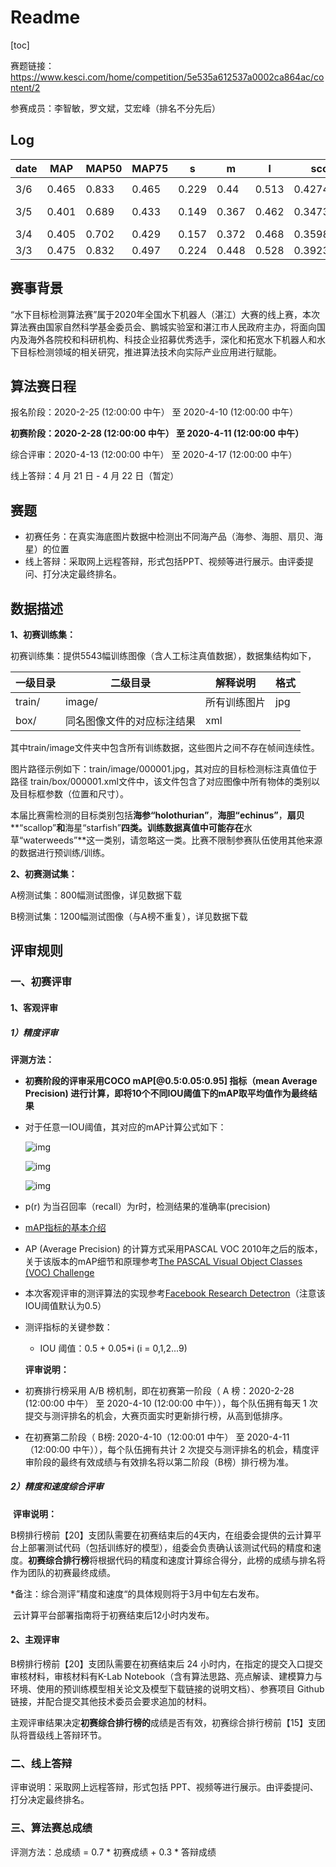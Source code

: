 # Readme

[toc]

赛题链接：https://www.kesci.com/home/competition/5e535a612537a0002ca864ac/content/2

参赛成员：李智敏，罗文斌，艾宏峰（排名不分先后）

## Log

| date | MAP   | MAP50 | MAP75 | s     | m     | l     | score      | model   | remarks               |
| ---- | ----- | ----- | ----- | ----- | ----- | ----- | ---------- | ------- | --------------------- |
|      |       |       |       |       |       |       |            |         |                       |
| 3/6  | 0.465 | 0.833 | 0.465 | 0.229 | 0.44  | 0.513 | 0.42745937 | faster  | scale                 |
| 3/5  | 0.401 | 0.689 | 0.433 | 0.149 | 0.367 | 0.462 | 0.34733043 | cascade | scale+ohem+improve lr |
| 3/4  | 0.405 | 0.702 | 0.429 | 0.157 | 0.372 | 0.468 | 0.35986083 | cascade | scale+ohem            |
| 3/3  | 0.475 | 0.832 | 0.497 | 0.224 | 0.448 | 0.528 | 0.39238524 | cascade | scale                 |

## 赛事背景

“水下目标检测算法赛”属于2020年全国水下机器人（湛江）大赛的线上赛，本次算法赛由国家自然科学基金委员会、鹏城实验室和湛江市人民政府主办，将面向国内及海外各院校和科研机构、科技企业招募优秀选手，深化和拓宽水下机器人和水下目标检测领域的相关研究，推进算法技术向实际产业应用进行赋能。

## 算法赛日程

报名阶段：2020-2-25 (12:00:00 中午） 至 2020-4-10 (12:00:00 中午）

**初赛阶段：2020-2-28 (12:00:00 中午） 至 2020-4-11 (12:00:00 中午）**

综合评审：2020-4-13 (12:00:00 中午） 至 2020-4-17 (12:00:00 中午）

线上答辩：4 月 21 日 - 4 月 22 日（暂定）

## 赛题

- 初赛任务：在真实海底图片数据中检测出不同海产品（海参、海胆、扇贝、海星）的位置
- 线上答辩：采取网上远程答辩，形式包括PPT、视频等进行展示。由评委提问、打分决定最终排名。

## 数据描述

**1、初赛训练集：**

初赛训练集：提供5543幅训练图像（含人工标注真值数据），数据集结构如下，

| 一级目录 | 二级目录                   | 解释说明     | 格式 |
| -------- | -------------------------- | ------------ | ---- |
| train/   | image/                     | 所有训练图片 | jpg  |
| box/     | 同名图像文件的对应标注结果 | xml          |      |

 其中train/image文件夹中包含所有训练数据，这些图片之间不存在帧间连续性。

 图片路径示例如下：train/image/000001.jpg，其对应的目标检测标注真值位于路径 train/box/000001.xml文件中，该文件包含了对应图像中所有物体的类别以及目标框参数（位置和尺寸）。

 本届比赛需检测的目标类别包括**海参“holothurian”**，**海胆“echinus”**，**扇贝****“scallop”**和**海星“starfish”**四类。训练数据真值中可能存在**水草“waterweeds”**这一类别，请忽略这一类。比赛不限制参赛队伍使用其他来源的数据进行预训练/训练。

**2、初赛测试集：**

A榜测试集：800幅测试图像，详见数据下载

B榜测试集：1200幅测试图像（与A榜不重复），详见数据下载

## 评审规则

### **一、初赛评审**

#### **1、客观评审**

#####  **1）精度评审**

  **评测方法：**

- **初赛阶段的评审采用COCO mAP[@0.5:0.05:0.95] 指标（mean Average Precision) 进行计算，即将10个不同IOU阈值下的mAP取平均值作为最终结果**
- 对于任意一IOU阈值，其对应的mAP计算公式如下：

   ![img](https://cdn.kesci.com/upload/images/q6dahoe9r.png)

   ![img](https://cdn.kesci.com/upload/images/q66we7v4n.png)

   ![img](https://cdn.kesci.com/upload/images/q66wemel2.png)

- p(r) 为当召回率（recall）为r时，检测结果的准确率(precision)
- [mAP指标的基本介绍](https://github.com/rafaelpadilla/Object-Detection-Metrics)
- AP (Average Precision) 的计算方式采用PASCAL VOC 2010年之后的版本，关于该版本的mAP细节和原理参考[The PASCAL Visual Object Classes (VOC) Challenge](http://homepages.inf.ed.ac.uk/ckiw/postscript/ijcv_voc09.pdf)
- 本次客观评审的测评算法的实现参考[Facebook Research Detectron](https://github.com/liuhaotian9420/Detectron/blob/master/detectron/datasets/voc_eval.py)（注意该IOU阈值默认为0.5）
- 测评指标的关键参数： 
  - IOU 阈值：0.5 + 0.05*i (i = 0,1,2...9)

  **评审说明：**

- 初赛排行榜采用 A/B 榜机制，即在初赛第一阶段（ A 榜：2020-2-28 (12:00:00 中午） 至 2020-4-10 (12:00:00 中午）），每个队伍拥有每天 1 次提交与测评排名的机会，大赛页面实时更新排行榜，从高到低排序。
- 在初赛第二阶段（ B榜: 2020-4-10（12:00:01 中午） 至 2020-4-11（12:00:00 中午）），每个队伍拥有共计 2 次提交与测评排名的机会，精度评审阶段的最终有效成绩与有效排名将以第二阶段（B榜）排行榜为准。

 

#####   **2）精度和速度综合评审**

​    **评审说明：**

​    B榜排行榜前【20】支团队需要在初赛结束后的4天内，在组委会提供的云计算平台上部署测试代码（包括训练好的模型），组委会负责确认该测试代码的精度和速度。**初赛综合排行榜**将根据代码的精度和速度计算综合得分，此榜的成绩与排名将作为团队的初赛最终成绩。

   *备注：综合测评”精度和速度“的具体规则将于3月中旬左右发布。

​         云计算平台部署指南将于初赛结束后12小时内发布。

#### **2、主观评审**

B榜排行榜前【20】支团队需要在初赛结束后 24 小时内，在指定的提交入口提交审核材料，审核材料有K-Lab Notebook（含有算法思路、亮点解读、建模算力与环境、使用的预训练模型相关论文及模型下载链接的说明文档）、参赛项目 Github 链接，并配合提交其他技术委员会要求追加的材料。

主观评审结果决定**初赛综合排行榜的**成绩是否有效，初赛综合排行榜前【15】支团队将晋级线上答辩环节。

### **二、线上答辩**

评审说明：采取网上远程答辩，形式包括 PPT、视频等进行展示。由评委提问、打分决定最终排名。

### **三、算法赛总成绩**

评测方法：总成绩 = 0.7 * 初赛成绩 + 0.3 * 答辩成绩